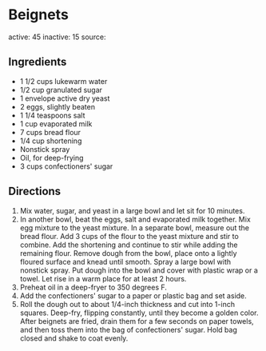 # Beignets
active: 45
inactive: 15
source: 
## Ingredients
* 1 1/2 cups lukewarm water
* 1/2 cup granulated sugar
* 1 envelope active dry yeast
* 2 eggs, slightly beaten
* 1 1/4 teaspoons salt
* 1 cup evaporated milk
* 7 cups bread flour
* 1/4 cup shortening
* Nonstick spray
* Oil, for deep-frying
* 3 cups confectioners' sugar
## Directions
1. Mix water, sugar, and yeast in a large bowl and let sit for 10 minutes.
2. In another bowl, beat the eggs, salt and evaporated milk together. Mix egg mixture to the yeast mixture. In a separate bowl, measure out the bread flour. Add 3 cups of the flour to the yeast mixture and stir to combine. Add the shortening and continue to stir while adding the remaining flour. Remove dough from the bowl, place onto a lightly floured surface and knead until smooth. Spray a large bowl with nonstick spray. Put dough into the bowl and cover with plastic wrap or a towel. Let rise in a warm place for at least 2 hours.
3. Preheat oil in a deep-fryer to 350 degrees F.
4. Add the confectioners' sugar to a paper or plastic bag and set aside.
5. Roll the dough out to about 1/4-inch thickness and cut into 1-inch squares. Deep-fry, flipping constantly, until they become a golden color. After beignets are fried, drain them for a few seconds on paper towels, and then toss them into the bag of confectioners' sugar. Hold bag closed and shake to coat evenly.
